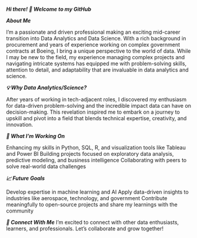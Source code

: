 ***Hi there! 👋 Welcome to my GitHub***

***About Me***

I’m a passionate and driven professional making an exciting mid-career transition into Data Analytics and Data Science. With a rich background in procurement and years of experience working on complex government contracts at Boeing, I bring a unique perspective to the world of data. While I may be new to the field, my experience managing complex projects and navigating intricate systems has equipped me with problem-solving skills, attention to detail, and adaptability that are invaluable in data analytics and science.

***💡 Why Data Analytics/Science?***

After years of working in tech-adjacent roles, I discovered my enthusiasm for data-driven problem-solving and the incredible impact data can have on decision-making. This revelation inspired me to embark on a journey to upskill and pivot into a field that blends technical expertise, creativity, and innovation.

***🔨 What I’m Working On***

Enhancing my skills in Python, SQL, R, and visualization tools like Tableau and Power BI
Building projects focused on exploratory data analysis, predictive modeling, and business intelligence
Collaborating with peers to solve real-world data challenges

***📈 Future Goals***

Develop expertise in machine learning and AI
Apply data-driven insights to industries like aerospace, technology, and government
Contribute meaningfully to open-source projects and share my learnings with the community

***🌟 Connect With Me***
I’m excited to connect with other data enthusiasts, learners, and professionals. Let’s collaborate and grow together!
